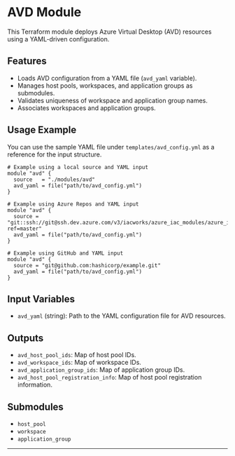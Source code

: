# AVD Module

This Terraform module deploys Azure Virtual Desktop (AVD) resources using a YAML-driven configuration.

## Features
- Loads AVD configuration from a YAML file (`avd_yaml` variable).
- Manages host pools, workspaces, and application groups as submodules.
- Validates uniqueness of workspace and application group names.
- Associates workspaces and application groups.

## Usage Example

You can use the sample YAML file under `templates/avd_config.yml` as a reference for the input structure.
```hcl
# Example using a local source and YAML input
module "avd" {
  source   = "./modules/avd"
  avd_yaml = file("path/to/avd_config.yml")
}

# Example using Azure Repos and YAML input
module "avd" {
  source = "git::ssh://git@ssh.dev.azure.com/v3/iacworks/azure_iac_modules/azure_iac_modules//modules/avd?ref=master"
  avd_yaml = file("path/to/avd_config.yml")
}

# Example using GitHub and YAML input
module "avd" {
  source = "git@github.com:hashicorp/example.git"
  avd_yaml = file("path/to/avd_config.yml")
}
```

## Input Variables
- `avd_yaml` (string): Path to the YAML configuration file for AVD resources.

## Outputs
- `avd_host_pool_ids`: Map of host pool IDs.
- `avd_workspace_ids`: Map of workspace IDs.
- `avd_application_group_ids`: Map of application group IDs.
- `avd_host_pool_registration_info`: Map of host pool registration information.

## Submodules
- `host_pool`
- `workspace`
- `application_group`

---
